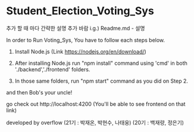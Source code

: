 # Student_Election_Voting_Sys
추가 할 때 마다 간략한 설명 추가 바람
i.g.) Readme.md - 설명

In order to Run Voting_Sys, You have to follow each steps below.

1) Install Node.js (Link https://nodejs.org/en/download/)

2) After installing Node.js run "npm install" command using 'cmd' in both './backend','./frontend' folders.

3) In those same folders, run "npm start" command as you did on Step 2.

and then Bob's your uncle!

go check out http://localhost:4200 (You'll be able to see frontend on that link)

developed by overflow
(21기 : 박재온, 박현수, 나태웅) (20기 : 백재량, 정은기)

